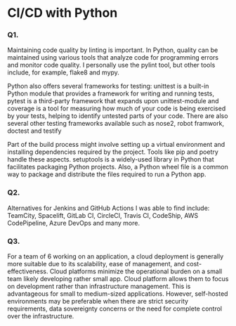 # CI/CD with Python

### Q1.
Maintaining code quality by linting is important. In Python, quality can be maintained using various tools that analyze code for programming errors and monitor code quality. I personally use the pylint tool, but other tools include, for example, flake8 and mypy. 

Python also offers several frameworks for testing: unittest is a built-in Python module that provides a framework for writing and running tests, pytest is a third-party framework that expands upon unittest-module and coverage is a tool for measuring how much of your code is being exercised by your tests, helping to identify untested parts of your code. There are also several other testing frameworks available such as nose2, robot framwork, doctest and testify

Part of the build process might involve setting up a virtual environment and installing dependencies required by the project. Tools like pip and poetry handle these aspects. setuptools is a widely-used library in Python that facilitates packaging Python projects. Also, a Python wheel file is a common way to package and distribute the files required to run a Python app.

### Q2.
Alternatives for Jenkins and GitHub Actions I was able to find include: TeamCity, Spacelift, GitLab CI, CircleCI, Travis CI, CodeShip, AWS CodePipeline, Azure DevOps and many more.

### Q3.
For a team of 6 working on an application, a cloud deployment is generally more suitable due to its scalability, ease of management, and cost-effectiveness. Cloud platforms minimize the operational burden on a small team likely developing rather small app. Cloud platform allows them to focus on development rather than infrastructure management. This is advantageous for small to medium-sized applications. However, self-hosted environments may be preferable when there are strict security requirements, data sovereignty concerns or the need for complete control over the infrastructure. 
